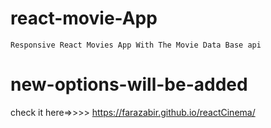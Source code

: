 # react-movie-App

    Responsive React Movies App With The Movie Data Base api

# new-options-will-be-added 
 check it here=>>>> https://farazabir.github.io/reactCinema/


